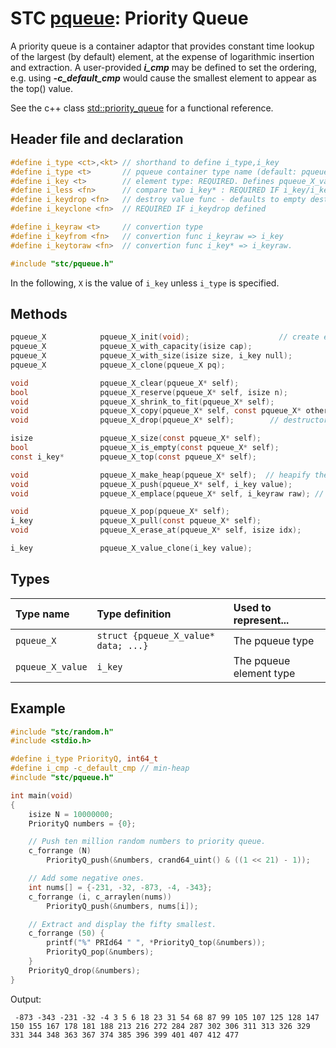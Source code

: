 # STC [pqueue](../include/stc/pqueue.h): Priority Queue

A priority queue is a container adaptor that provides constant time lookup of the largest (by default) element, at the expense of logarithmic insertion and extraction.
A user-provided ***i_cmp*** may be defined to set the ordering, e.g. using ***-c_default_cmp*** would cause the smallest element to appear as the top() value.

See the c++ class [std::priority_queue](https://en.cppreference.com/w/cpp/container/priority_queue) for a functional reference.

## Header file and declaration

```c
#define i_type <ct>,<kt> // shorthand to define i_type,i_key
#define i_type <t>       // pqueue container type name (default: pqueue_{i_key})
#define i_key <t>        // element type: REQUIRED. Defines pqueue_X_value
#define i_less <fn>      // compare two i_key* : REQUIRED IF i_key/i_keyraw is a non-integral type
#define i_keydrop <fn>   // destroy value func - defaults to empty destruct
#define i_keyclone <fn>  // REQUIRED IF i_keydrop defined

#define i_keyraw <t>     // convertion type
#define i_keyfrom <fn>   // convertion func i_keyraw => i_key
#define i_keytoraw <fn>  // convertion func i_key* => i_keyraw.

#include "stc/pqueue.h"
```
In the following, `X` is the value of `i_key` unless `i_type` is specified.

## Methods

```c
pqueue_X            pqueue_X_init(void);                    // create empty pri-queue.
pqueue_X            pqueue_X_with_capacity(isize cap);
pqueue_X            pqueue_X_with_size(isize size, i_key null);
pqueue_X            pqueue_X_clone(pqueue_X pq);

void                pqueue_X_clear(pqueue_X* self);
bool                pqueue_X_reserve(pqueue_X* self, isize n);
void                pqueue_X_shrink_to_fit(pqueue_X* self);
void                pqueue_X_copy(pqueue_X* self, const pqueue_X* other);
void                pqueue_X_drop(pqueue_X* self);        // destructor

isize               pqueue_X_size(const pqueue_X* self);
bool                pqueue_X_is_empty(const pqueue_X* self);
const i_key*        pqueue_X_top(const pqueue_X* self);

void                pqueue_X_make_heap(pqueue_X* self);  // heapify the vector.
void                pqueue_X_push(pqueue_X* self, i_key value);
void                pqueue_X_emplace(pqueue_X* self, i_keyraw raw); // converts from raw

void                pqueue_X_pop(pqueue_X* self);
i_key               pqueue_X_pull(const pqueue_X* self);
void                pqueue_X_erase_at(pqueue_X* self, isize idx);

i_key               pqueue_X_value_clone(i_key value);
```

## Types

| Type name         | Type definition                      | Used to represent...    |
|:------------------|:-------------------------------------|:------------------------|
| `pqueue_X`        | `struct {pqueue_X_value* data; ...}` | The pqueue type          |
| `pqueue_X_value`  | `i_key`                              | The pqueue element type  |

## Example
```c
#include "stc/random.h"
#include <stdio.h>

#define i_type PriorityQ, int64_t
#define i_cmp -c_default_cmp // min-heap
#include "stc/pqueue.h"

int main(void)
{
    isize N = 10000000;
    PriorityQ numbers = {0};

    // Push ten million random numbers to priority queue.
    c_forrange (N)
        PriorityQ_push(&numbers, crand64_uint() & ((1 << 21) - 1));

    // Add some negative ones.
    int nums[] = {-231, -32, -873, -4, -343};
    c_forrange (i, c_arraylen(nums))
        PriorityQ_push(&numbers, nums[i]);

    // Extract and display the fifty smallest.
    c_forrange (50) {
        printf("%" PRId64 " ", *PriorityQ_top(&numbers));
        PriorityQ_pop(&numbers);
    }
    PriorityQ_drop(&numbers);
}
```
Output:
```
 -873 -343 -231 -32 -4 3 5 6 18 23 31 54 68 87 99 105 107 125 128 147 150 155 167 178 181 188 213 216 272 284 287 302 306 311 313 326 329 331 344 348 363 367 374 385 396 399 401 407 412 477
```
